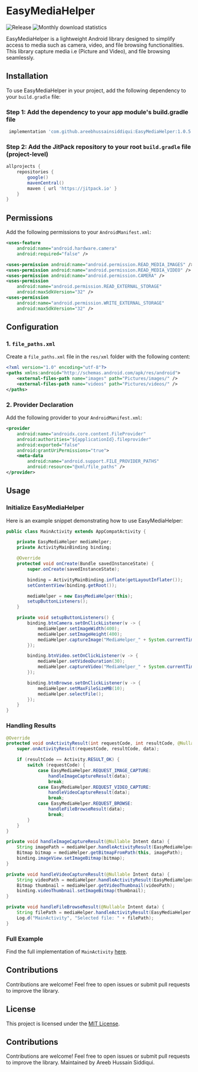 # EasyMediaHelper
![Release](https://jitpack.io/v/areebhussainsiddiqui/EasyMediaHelper.svg) ![Monthly download statistics](https://jitpack.io/v/areebhussainsiddiqui/EasyMediaHelper/month.svg)

EasyMediaHelper is a lightweight Android library designed to simplify access to media such as camera, video, and file browsing functionalities. This library capture media i.e (Picture and Video), and file browsing seamlessly.

## Installation

To use EasyMediaHelper in your project, add the following dependency to your `build.gradle` file:

### Step 1: Add the dependency to your app module's build.gradle file

```groovy
 implementation 'com.github.areebhussainsiddiqui:EasyMediaHelper:1.0.5'
```

### Step 2: Add the JitPack repository to your root `build.gradle` file (project-level)

```groovy
allprojects {
    repositories {
        google()
        mavenCentral()
        maven { url 'https://jitpack.io' }
    }
}
```
## Permissions

Add the following permissions to your `AndroidManifest.xml`:

```xml
<uses-feature
    android:name="android.hardware.camera"
    android:required="false" />

<uses-permission android:name="android.permission.READ_MEDIA_IMAGES" />
<uses-permission android:name="android.permission.READ_MEDIA_VIDEO" />
<uses-permission android:name="android.permission.CAMERA" />
<uses-permission
    android:name="android.permission.READ_EXTERNAL_STORAGE"
    android:maxSdkVersion="32" />
<uses-permission
    android:name="android.permission.WRITE_EXTERNAL_STORAGE"
    android:maxSdkVersion="32" />
```

## Configuration

### 1. `file_paths.xml`

Create a `file_paths.xml` file in the `res/xml` folder with the following content:

```xml
<?xml version="1.0" encoding="utf-8"?>
<paths xmlns:android="http://schemas.android.com/apk/res/android">
    <external-files-path name="images" path="Pictures/images/" />
    <external-files-path name="videos" path="Pictures/videos/" />
</paths>
```

### 2. Provider Declaration

Add the following provider to your `AndroidManifest.xml`:

```xml
<provider
    android:name="androidx.core.content.FileProvider"
    android:authorities="${applicationId}.fileprovider"
    android:exported="false"
    android:grantUriPermissions="true">
    <meta-data
        android:name="android.support.FILE_PROVIDER_PATHS"
        android:resource="@xml/file_paths" />
</provider>
```

## Usage

### Initialize EasyMediaHelper

Here is an example snippet demonstrating how to use EasyMediaHelper:

```java
public class MainActivity extends AppCompatActivity {

    private EasyMediaHelper mediaHelper;
    private ActivityMainBinding binding;

    @Override
    protected void onCreate(Bundle savedInstanceState) {
        super.onCreate(savedInstanceState);

        binding = ActivityMainBinding.inflate(getLayoutInflater());
        setContentView(binding.getRoot());

        mediaHelper = new EasyMediaHelper(this);
        setupButtonListeners();
    }

    private void setupButtonListeners() {
        binding.btnCamera.setOnClickListener(v -> {
            mediaHelper.setImageWidth(400);
            mediaHelper.setImageHeight(400);
            mediaHelper.captureImage("MediaHelper_" + System.currentTimeMillis());
        });

        binding.btnVideo.setOnClickListener(v -> {
            mediaHelper.setVideoDuration(30);
            mediaHelper.captureVideo("MediaHelper_" + System.currentTimeMillis());
        });

        binding.btnBrowse.setOnClickListener(v -> {
            mediaHelper.setMaxFileSizeMB(10);
            mediaHelper.selectFile();
        });
    }
}
```

### Handling Results

```java
@Override
protected void onActivityResult(int requestCode, int resultCode, @Nullable Intent data) {
    super.onActivityResult(requestCode, resultCode, data);

    if (resultCode == Activity.RESULT_OK) {
        switch (requestCode) {
            case EasyMediaHelper.REQUEST_IMAGE_CAPTURE:
                handleImageCaptureResult(data);
                break;
            case EasyMediaHelper.REQUEST_VIDEO_CAPTURE:
                handleVideoCaptureResult(data);
                break;
            case EasyMediaHelper.REQUEST_BROWSE:
                handleFileBrowseResult(data);
                break;
        }
    }
}

private void handleImageCaptureResult(@Nullable Intent data) {
    String imagePath = mediaHelper.handleActivityResult(EasyMediaHelper.REQUEST_IMAGE_CAPTURE, Activity.RESULT_OK, data);
    Bitmap bitmap = mediaHelper.getBitmapFromPath(this, imagePath);
    binding.imageView.setImageBitmap(bitmap);
}

private void handleVideoCaptureResult(@Nullable Intent data) {
    String videoPath = mediaHelper.handleActivityResult(EasyMediaHelper.REQUEST_VIDEO_CAPTURE, Activity.RESULT_OK, data);
    Bitmap thumbnail = mediaHelper.getVideoThumbnail(videoPath);
    binding.videoThumbnail.setImageBitmap(thumbnail);
}

private void handleFileBrowseResult(@Nullable Intent data) {
    String filePath = mediaHelper.handleActivityResult(EasyMediaHelper.REQUEST_BROWSE, Activity.RESULT_OK, data);
    Log.d("MainActivity", "Selected file: " + filePath);
}
```

### Full Example
Find the full implementation of `MainActivity` [here](https://github.com/areebhussainsiddiqui/EasyMediaHelper/blob/main/app/src/main/java/com/ahs/easymediahelper/MainActivity.java).

## Contributions
Contributions are welcome! Feel free to open issues or submit pull requests to improve the library.

## License
This project is licensed under the [MIT License](LICENSE).

## Contributions
Contributions are welcome! Feel free to open issues or submit pull requests to improve the library.
Maintained by Areeb Hussain Siddiqui.
